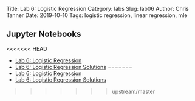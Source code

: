Title: Lab 6: Logistic Regression
Category: labs
Slug: lab06
Author: Chris Tanner
Date: 2019-10-10
Tags: logistic regression, linear regression, mle


## Jupyter Notebooks

<<<<<<< HEAD
- [Lab 6: Logistic Regression]({filename}notebook/cs109a_lab6_logistic_regression.ipynb)
- [Lab 6: Logistic Regression Solutions]({filename}notebook/cs109a_lab6_logistic_regression_solutions.ipynb)
=======
- [Lab 6: Logistic Regression]({static}notebook/cs109a_lab6_logistic_regression.ipynb)
- [Lab 6: Logistic Regression Solutions]({static}notebook/cs109a_lab6_logistic_regression_solutions.ipynb)
>>>>>>> upstream/master
